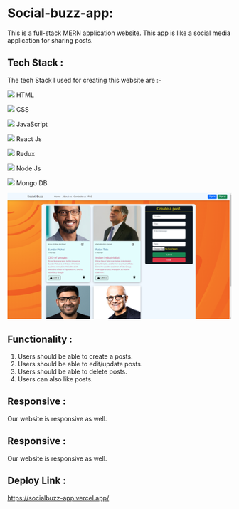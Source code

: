 # Social-buzz-app:

This is a full-stack MERN application website. This app is like a social media application for sharing posts.

## Tech Stack :

The tech Stack I used for creating this website are :-

<img src="https://cdn-icons-png.flaticon.com/512/226/226269.png" width=20/> HTML

<img src="https://cdn-icons-png.flaticon.com/512/732/732190.png" width=20 /> CSS

<img src="https://cdn-icons-png.flaticon.com/512/1199/1199124.png" width=20/> JavaScript

<img src="https://img.icons8.com/officel/344/react.png" width=20/> React Js

<img src="https://img.icons8.com/color/344/redux.png" width=20/> Redux

<img src="https://img.icons8.com/color/344/nodejs.png" width=20/> Node Js

<img src="https://img.icons8.com/color/344/mongodb.png" width=20/> Mongo DB

![Project Image](/client/src/assests/pro-img.png)

## Functionality :
1. Users should be able to create a posts.
2. Users should be able to edit/update posts.
3. Users should be able to delete posts.
4. Users can also like posts.

## Responsive :
Our website is responsive as well.

## Responsive :
Our website is responsive as well.


## Deploy Link :
https://socialbuzz-app.vercel.app/

